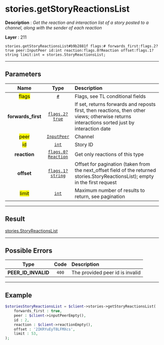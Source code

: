 # stories.getStoryReactionsList

**Description** : *Get the reaction and interaction list of a story posted to a channel, along with the sender of each reaction*

**Layer** : 211

```tl
stories.getStoryReactionsList#b9b2881f flags:# forwards_first:flags.2?true peer:InputPeer id:int reaction:flags.0?Reaction offset:flags.1?string limit:int = stories.StoryReactionsList;
```

---

## Parameters

| Name | Type | Description |
| :---: | :---: | :--- |
| <mark>flags</mark> | [`#`](type/#) | Flags, see TL conditional fields |
| **forwards_first** | [`flags.2?true`](type/true) | If set, returns forwards and reposts first, then reactions, then other views; otherwise returns interactions sorted just by interaction date |
| <mark>peer</mark> | [`InputPeer`](type/InputPeer) | Channel |
| <mark>id</mark> | [`int`](type/int) | Story ID |
| **reaction** | [`flags.0?Reaction`](type/Reaction) | Get only reactions of this type |
| **offset** | [`flags.1?string`](type/string) | Offset for pagination (taken from the next_offset field of the returned stories.StoryReactionsList); empty in the first request |
| <mark>limit</mark> | [`int`](type/int) | Maximum number of results to return, see pagination |

---

## Result

[stories.StoryReactionsList](type/stories.StoryReactionsList)

---

## Possible Errors

| Type | Code | Description |
| :---: | :---: | :--- |
| **PEER_ID_INVALID** | `400` | The provided peer id is invalid |

---

## Example

```php
$storiesStoryReactionsList = $client->stories->getStoryReactionsList(
	forwards_first : true,
	peer : $client->inputPeerEmpty(),
	id : 2,
	reaction : $client->reactionEmpty(),
	offset : '2IKRYuEyT8LFMXcs',
	limit : 53,
);
```